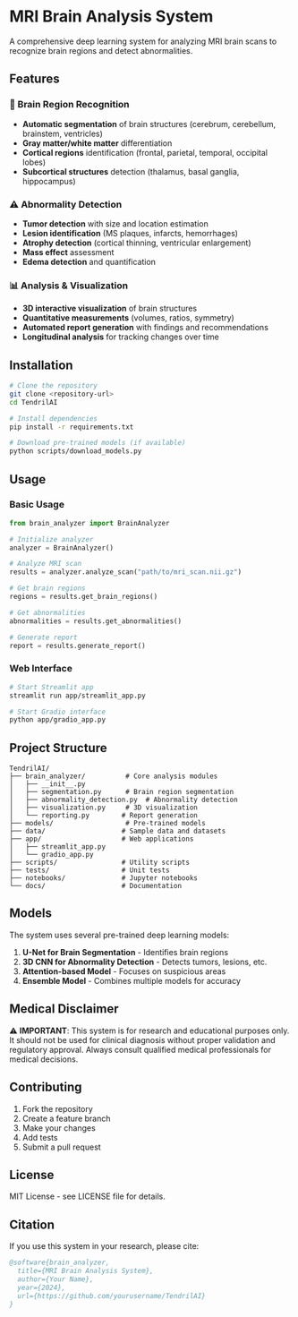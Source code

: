 # MRI Brain Analysis System

A comprehensive deep learning system for analyzing MRI brain scans to recognize brain regions and detect abnormalities.

## Features

### 🧠 Brain Region Recognition
- **Automatic segmentation** of brain structures (cerebrum, cerebellum, brainstem, ventricles)
- **Gray matter/white matter** differentiation
- **Cortical regions** identification (frontal, parietal, temporal, occipital lobes)
- **Subcortical structures** detection (thalamus, basal ganglia, hippocampus)

### ⚠️ Abnormality Detection
- **Tumor detection** with size and location estimation
- **Lesion identification** (MS plaques, infarcts, hemorrhages)
- **Atrophy detection** (cortical thinning, ventricular enlargement)
- **Mass effect** assessment
- **Edema detection** and quantification

### 📊 Analysis & Visualization
- **3D interactive visualization** of brain structures
- **Quantitative measurements** (volumes, ratios, symmetry)
- **Automated report generation** with findings and recommendations
- **Longitudinal analysis** for tracking changes over time

## Installation

```bash
# Clone the repository
git clone <repository-url>
cd TendrilAI

# Install dependencies
pip install -r requirements.txt

# Download pre-trained models (if available)
python scripts/download_models.py
```

## Usage

### Basic Usage
```python
from brain_analyzer import BrainAnalyzer

# Initialize analyzer
analyzer = BrainAnalyzer()

# Analyze MRI scan
results = analyzer.analyze_scan("path/to/mri_scan.nii.gz")

# Get brain regions
regions = results.get_brain_regions()

# Get abnormalities
abnormalities = results.get_abnormalities()

# Generate report
report = results.generate_report()
```

### Web Interface
```bash
# Start Streamlit app
streamlit run app/streamlit_app.py

# Start Gradio interface
python app/gradio_app.py
```

## Project Structure

```
TendrilAI/
├── brain_analyzer/          # Core analysis modules
│   ├── __init__.py
│   ├── segmentation.py      # Brain region segmentation
│   ├── abnormality_detection.py  # Abnormality detection
│   ├── visualization.py     # 3D visualization
│   └── reporting.py        # Report generation
├── models/                  # Pre-trained models
├── data/                   # Sample data and datasets
├── app/                    # Web applications
│   ├── streamlit_app.py
│   └── gradio_app.py
├── scripts/                # Utility scripts
├── tests/                  # Unit tests
├── notebooks/              # Jupyter notebooks
└── docs/                   # Documentation
```

## Models

The system uses several pre-trained deep learning models:

1. **U-Net for Brain Segmentation** - Identifies brain regions
2. **3D CNN for Abnormality Detection** - Detects tumors, lesions, etc.
3. **Attention-based Model** - Focuses on suspicious areas
4. **Ensemble Model** - Combines multiple models for accuracy

## Medical Disclaimer

⚠️ **IMPORTANT**: This system is for research and educational purposes only. It should not be used for clinical diagnosis without proper validation and regulatory approval. Always consult qualified medical professionals for medical decisions.

## Contributing

1. Fork the repository
2. Create a feature branch
3. Make your changes
4. Add tests
5. Submit a pull request

## License

MIT License - see LICENSE file for details.

## Citation

If you use this system in your research, please cite:

```bibtex
@software{brain_analyzer,
  title={MRI Brain Analysis System},
  author={Your Name},
  year={2024},
  url={https://github.com/yourusername/TendrilAI}
}
``` 